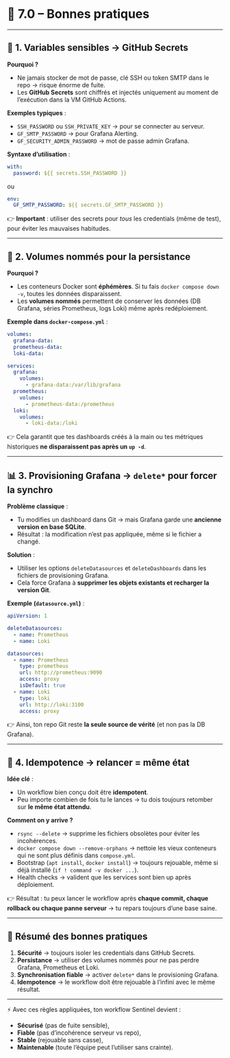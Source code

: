 # 📘 7.0 – Bonnes pratiques

---

## 🔐 1. Variables sensibles → GitHub Secrets

**Pourquoi ?**

* Ne jamais stocker de mot de passe, clé SSH ou token SMTP dans le repo → risque énorme de fuite.
* Les **GitHub Secrets** sont chiffrés et injectés uniquement au moment de l’exécution dans la VM GitHub Actions.

**Exemples typiques** :

* `SSH_PASSWORD` ou `SSH_PRIVATE_KEY` → pour se connecter au serveur.
* `GF_SMTP_PASSWORD` → pour Grafana Alerting.
* `GF_SECURITY_ADMIN_PASSWORD` → mot de passe admin Grafana.

**Syntaxe d’utilisation** :

```yaml
with:
  password: ${{ secrets.SSH_PASSWORD }}
```

ou

```yaml
env:
  GF_SMTP_PASSWORD: ${{ secrets.GF_SMTP_PASSWORD }}
```

👉 **Important** : utiliser des secrets pour *tous* les credentials (même de test), pour éviter les mauvaises habitudes.

---

## 💾 2. Volumes nommés pour la persistance

**Pourquoi ?**

* Les conteneurs Docker sont **éphémères**. Si tu fais `docker compose down -v`, toutes les données disparaissent.
* Les **volumes nommés** permettent de conserver les données (DB Grafana, séries Prometheus, logs Loki) même après redéploiement.

**Exemple dans `docker-compose.yml`** :

```yaml
volumes:
  grafana-data:
  prometheus-data:
  loki-data:

services:
  grafana:
    volumes:
      - grafana-data:/var/lib/grafana
  prometheus:
    volumes:
      - prometheus-data:/prometheus
  loki:
    volumes:
      - loki-data:/loki
```

👉 Cela garantit que tes dashboards créés à la main ou tes métriques historiques **ne disparaissent pas après un `up -d`**.

---

## 📊 3. Provisioning Grafana → `delete*` pour forcer la synchro

**Problème classique** :

* Tu modifies un dashboard dans Git → mais Grafana garde une **ancienne version en base SQLite**.
* Résultat : la modification n’est pas appliquée, même si le fichier a changé.

**Solution** :

* Utiliser les options `deleteDatasources` et `deleteDashboards` dans les fichiers de provisioning Grafana.
* Cela force Grafana à **supprimer les objets existants et recharger la version Git**.

**Exemple (`datasource.yml`)** :

```yaml
apiVersion: 1

deleteDatasources:
  - name: Prometheus
  - name: Loki

datasources:
  - name: Prometheus
    type: prometheus
    url: http://prometheus:9090
    access: proxy
    isDefault: true
  - name: Loki
    type: loki
    url: http://loki:3100
    access: proxy
```

👉 Ainsi, ton repo Git reste **la seule source de vérité** (et non pas la DB Grafana).

---

## 🔄 4. Idempotence → relancer = même état

**Idée clé** :

* Un workflow bien conçu doit être **idempotent**.
* Peu importe combien de fois tu le lances → tu dois toujours retomber sur **le même état attendu**.

**Comment on y arrive ?**

* `rsync --delete` → supprime les fichiers obsolètes pour éviter les incohérences.
* `docker compose down --remove-orphans` → nettoie les vieux conteneurs qui ne sont plus définis dans `compose.yml`.
* Bootstrap (`apt install`, `docker install`) → toujours rejouable, même si déjà installé (`if ! command -v docker ...`).
* Health checks → valident que les services sont bien up après déploiement.

👉 Résultat : tu peux lancer le workflow après **chaque commit, chaque rollback ou chaque panne serveur** → tu repars toujours d’une base saine.

---

## 🧭 Résumé des bonnes pratiques

1. **Sécurité** → toujours isoler les credentials dans GitHub Secrets.
2. **Persistance** → utiliser des volumes nommés pour ne pas perdre Grafana, Prometheus et Loki.
3. **Synchronisation fiable** → activer `delete*` dans le provisioning Grafana.
4. **Idempotence** → le workflow doit être rejouable à l’infini avec le même résultat.

---

⚡ Avec ces règles appliquées, ton workflow Sentinel devient :

* **Sécurisé** (pas de fuite sensible),
* **Fiable** (pas d’incohérence serveur vs repo),
* **Stable** (rejouable sans casse),
* **Maintenable** (toute l’équipe peut l’utiliser sans crainte).

